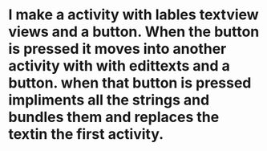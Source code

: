 # I make a activity with lables textview views and a button. When the button is pressed it moves into another activity with with edittexts and a button. when that button is pressed impliments all the strings and bundles them and replaces the textin the first activity.
